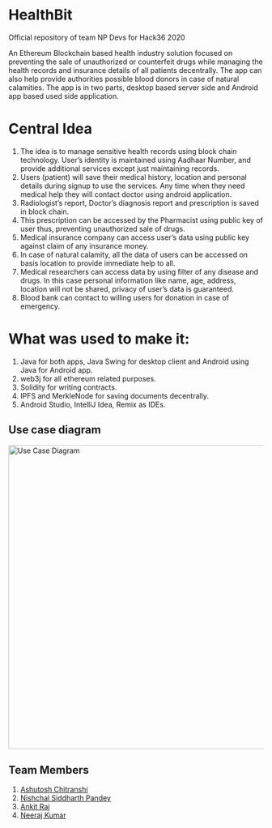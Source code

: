 # HealthBit
Official repository of team NP Devs for Hack36 2020

An Ethereum Blockchain based health industry solution focused on preventing the sale of unauthorized or counterfeit drugs while managing the health records and insurance details of all patients decentrally. The app can also help provide authorities possible blood donors in case of natural calamities. The app is in two parts, desktop based server side and Android app based used side application.

# Central Idea

1. The idea is to manage sensitive health records using block chain technology. User’s identity is maintained using Aadhaar Number, and provide additional services except just maintaining records.
2. Users (patient) will save their medical history, location and personal details during signup to use the services. Any time when they need medical help they will contact doctor using android application.
3. Radiologist’s report, Doctor’s diagnosis report and prescription is saved in block chain.
4. This prescription can be accessed by the Pharmacist using public key of user thus, preventing unauthorized sale of drugs.
5. Medical insurance company can access user’s data using public key against claim of any insurance money.
6. In case of natural calamity, all the data of users can be accessed on basis location to provide immediate help to all.
7. Medical researchers can access data by using filter of any disease and drugs. In this case personal information like name, age, address, location will not be shared, privacy of user’s data is guaranteed.
8. Blood bank can contact to willing users for donation in case of emergency.

# What was used to make it:

1. Java for both apps, Java Swing for desktop client and Android using Java for Android app.
2. web3j for all ethereum related purposes.
3. Solidity for writing contracts.
4. IPFS and MerkleNode for saving documents decentrally.
5. Android Studio, IntelliJ Idea, Remix as IDEs.

## Use case diagram

<img src="./UseCaseDiagram.png?raw=true" alt="Use Case Diagram" width="600"/>

## Team Members

1. [Ashutosh Chitranshi](https://github.com/ashu12chi)
2. [Nishchal Siddharth Pandey](https://github.com/nisiddharth)
3. [Ankit Raj](https://github.com/rjankit)
4. [Neeraj Kumar](https://github.com/nk9699)
